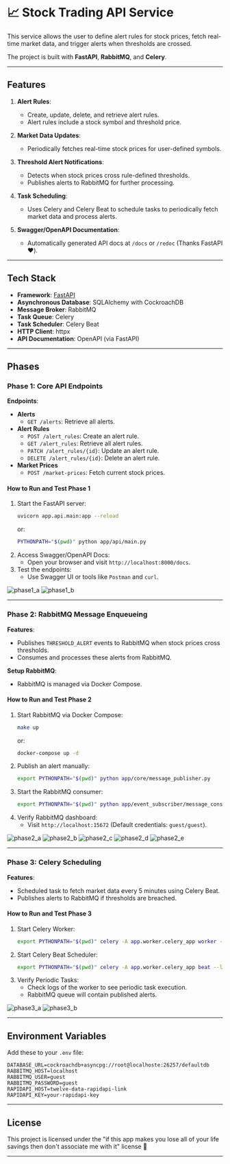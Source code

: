 # 📈 Stock Trading API Service

This service allows the user to define alert rules for stock prices, fetch real-time market data, and trigger alerts when thresholds are crossed.

The project is built with **FastAPI**, **RabbitMQ**, and **Celery**.

---

## **Features**

1. **Alert Rules**:
   - Create, update, delete, and retrieve alert rules.
   - Alert rules include a stock symbol and threshold price.

2. **Market Data Updates**:
   - Periodically fetches real-time stock prices for user-defined symbols.

3. **Threshold Alert Notifications**:
   - Detects when stock prices cross rule-defined thresholds.
   - Publishes alerts to RabbitMQ for further processing.

4. **Task Scheduling**:
   - Uses Celery and Celery Beat to schedule tasks to periodically fetch market data and process alerts.

5. **Swagger/OpenAPI Documentation**:
   - Automatically generated API docs at `/docs` or `/redoc` (Thanks FastAPI ❤️).

---

## **Tech Stack**

- **Framework**: [FastAPI](https://fastapi.tiangolo.com/)
- **Asynchronous Database**: SQLAlchemy with CockroachDB
- **Message Broker**: RabbitMQ
- **Task Queue**: Celery
- **Task Scheduler**: Celery Beat
- **HTTP Client**: httpx
- **API Documentation**: OpenAPI (via FastAPI)

---

## **Phases**

### **Phase 1: Core API Endpoints**

**Endpoints**:
- **Alerts**
  - `GET /alerts`: Retrieve all alerts.
- **Alert Rules**
  - `POST /alert_rules`: Create an alert rule.
  - `GET /alert_rules`: Retrieve all alert rules.
  - `PATCH /alert_rules/{id}`: Update an alert rule.
  - `DELETE /alert_rules/{id}`: Delete an alert rule.
- **Market Prices**
  - `POST /market-prices`: Fetch current stock prices.

#### **How to Run and Test Phase 1**
1. Start the FastAPI server:
   ```bash
   uvicorn app.api.main:app --reload
   ```
   or:
   ```bash
   PYTHONPATH="$(pwd)" python app/api/main.py
   ```
2. Access Swagger/OpenAPI Docs:
   - Open your browser and visit `http://localhost:8000/docs`.
3. Test the endpoints:
   - Use Swagger UI or tools like `Postman` and `curl`.

![phase1_a](./imgs/phase1_a.png)
![phase1_b](./imgs/phase1_b.png)

---

### **Phase 2: RabbitMQ Message Enqueueing**

**Features**:
- Publishes `THRESHOLD_ALERT` events to RabbitMQ when stock prices cross thresholds.
- Consumes and processes these alerts from RabbitMQ.

**Setup RabbitMQ**:
- RabbitMQ is managed via Docker Compose.

#### **How to Run and Test Phase 2**
1. Start RabbitMQ via Docker Compose:
    ```bash
   make up
   ```
   or:
    ```bash
   docker-compose up -d
   ```
2. Publish an alert manually:
   ```bash
   export PYTHONPATH="$(pwd)" python app/core/message_publisher.py
   ```
3. Start the RabbitMQ consumer:
   ```bash
   export PYTHONPATH="$(pwd)" python app/event_subscriber/message_consumer.py
   ```
4. Verify RabbitMQ dashboard:
   - Visit `http://localhost:15672` (Default credentials: `guest/guest`).

![phase2_a](./imgs/phase2_a.png)
![phase2_b](./imgs/phase2_b.png)
![phase2_c](./imgs/phase2_c.png)
![phase2_d](./imgs/phase2_d.png)
![phase2_e](./imgs/phase2_e.png)


---

### **Phase 3: Celery Scheduling**

**Features**:
- Scheduled task to fetch market data every 5 minutes using Celery Beat.
- Publishes alerts to RabbitMQ if thresholds are breached.

#### **How to Run and Test Phase 3**
1. Start Celery Worker:
   ```bash
   export PYTHONPATH="$(pwd)" celery -A app.worker.celery_app worker --loglevel=info
   ```
2. Start Celery Beat Scheduler:
   ```bash
   export PYTHONPATH="$(pwd)" celery -A app.worker.celery_app beat --loglevel=info
   ```
3. Verify Periodic Tasks:
   - Check logs of the worker to see periodic task execution.
   - RabbitMQ queue will contain published alerts.

![phase3_a](./imgs/phase3_a.png)
![phase3_b](./imgs/phase3_b.png)


---

## **Environment Variables**

Add these to your `.env` file:
```
DATABASE_URL=cockroachdb+asyncpg://root@localhoste:26257/defaultdb
RABBITMQ_HOST=localhost
RABBITMQ_USER=guest
RABBITMQ_PASSWORD=guest
RAPIDAPI_HOST=twelve-data-rapidapi-link
RAPIDAPI_KEY=your-rapidapi-key
```

---

## **License**

This project is licensed under the "if this app makes you lose all of your life savings then don't associate me with it" license 💯

---
